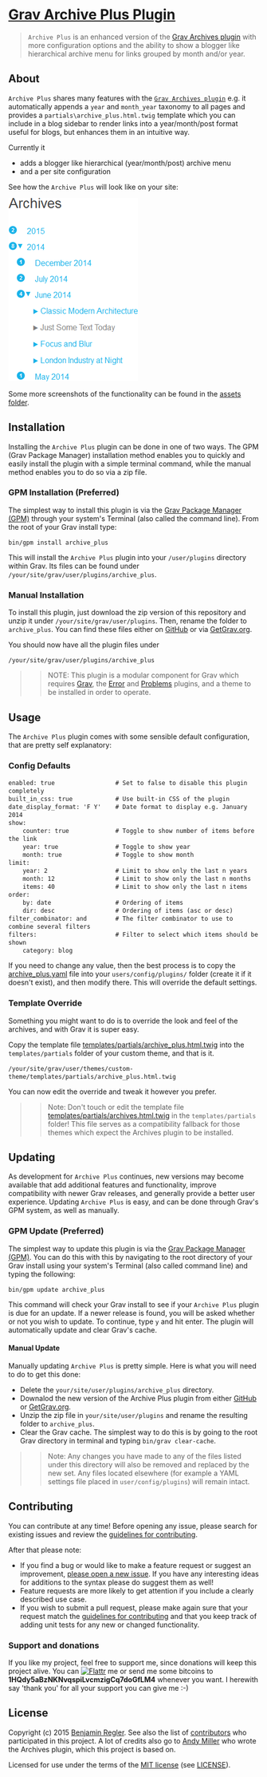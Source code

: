 # [Grav Archive Plus Plugin][project]

> `Archive Plus` is an enhanced version of the [Grav Archives plugin](https://github.com/getgrav/grav-plugin-archives) with more configuration options and the ability to show a blogger like hierarchical archive menu for links grouped by month and/or year.

## About

`Archive Plus` shares many features with the [`Grav Archives plugin`](https://github.com/getgrav/grav-plugin-archives) e.g. it automatically appends a `year` and `month_year` taxonomy to all pages and provides a `partials\archive_plus.html.twig` template which you can include in a blog sidebar to render links into a year/month/post format useful for blogs, but enhances them in an intuitive way.

Currently it

 - adds a blogger like hierarchical (year/month/post) archive menu
 - and a per site configuration

See how the `Archive Plus` will look like on your site:

![Screenshot Archive Plus](assets/screenshot_1.png "Screenshot")

Some more screenshots of the functionality can be found in the [assets folder](assets/).

## Installation

Installing the `Archive Plus` plugin can be done in one of two ways. The GPM (Grav Package Manager) installation method enables you to quickly and easily install the plugin with a simple terminal command, while the manual method enables you to do so via a zip file.

### GPM Installation (Preferred)

The simplest way to install this plugin is via the [Grav Package Manager (GPM)](http://learn.getgrav.org/advanced/grav-gpm) through your system's Terminal (also called the command line). From the root of your Grav install type:

    bin/gpm install archive_plus

This will install the `Archive Plus` plugin into your `/user/plugins` directory within Grav. Its files can be found under `/your/site/grav/user/plugins/archive_plus`.

### Manual Installation

To install this plugin, just download the zip version of this repository and unzip it under `/your/site/grav/user/plugins`. Then, rename the folder to `archive_plus`. You can find these files either on [GitHub](https://github.com/sommerregen/grav-plugin-archive-plus) or via [GetGrav.org](http://getgrav.org/downloads/plugins#archive_plus).

You should now have all the plugin files under

    /your/site/grav/user/plugins/archive_plus

>> NOTE: This plugin is a modular component for Grav which requires [Grav](http://github.com/getgrav/grav), the [Error](https://github.com/getgrav/grav-plugin-error) and [Problems](https://github.com/getgrav/grav-plugin-problems) plugins, and a theme to be installed in order to operate.

## Usage

The `Archive Plus` plugin comes with some sensible default configuration, that are pretty self explanatory:

### Config Defaults

```
enabled: true                 # Set to false to disable this plugin completely
built_in_css: true            # Use built-in CSS of the plugin
date_display_format: 'F Y'    # Date format to display e.g. January 2014
show:
    counter: true             # Toggle to show number of items before the link
    year: true                # Toggle to show year
    month: true               # Toggle to show month
limit:
    year: 2                   # Limit to show only the last n years
    month: 12                 # Limit to show only the last n months
    items: 40                 # Limit to show only the last n items
order:
    by: date                  # Ordering of items
    dir: desc                 # Ordering of items (asc or desc)
filter_combinator: and        # The filter combinator to use to combine several filters
filters:                      # Filter to select which items should be shown
    category: blog
```

If you need to change any value, then the best process is to copy the [archive_plus.yaml](archive_plus.yaml) file into your `users/config/plugins/` folder (create it if it doesn't exist), and then modify there. This will override the default settings.

### Template Override

Something you might want to do is to override the look and feel of the archives, and with Grav it is super easy.

Copy the template file [templates/partials/archive_plus.html.twig](templates/partials/archive_plus.html.twig) into the `templates/partials` folder of your custom theme, and that is it.

```
/your/site/grav/user/themes/custom-theme/templates/partials/archive_plus.html.twig
```

You can now edit the override and tweak it however you prefer.

>> Note: Don't touch or edit the template file [templates/partials/archives.html.twig](templates/partials/archives.html.twig) in the `templates/partials` folder! This file serves as a compatibility fallback for those themes which expect the Archives plugin to be installed.

## Updating

As development for `Archive Plus` continues, new versions may become available that add additional features and functionality, improve compatibility with newer Grav releases, and generally provide a better user experience. Updating `Archive Plus` is easy, and can be done through Grav's GPM system, as well as manually.

### GPM Update (Preferred)

The simplest way to update this plugin is via the [Grav Package Manager (GPM)](http://learn.getgrav.org/advanced/grav-gpm). You can do this with this by navigating to the root directory of your Grav install using your system's Terminal (also called command line) and typing the following:

    bin/gpm update archive_plus

This command will check your Grav install to see if your `Archive Plus` plugin is due for an update. If a newer release is found, you will be asked whether or not you wish to update. To continue, type `y` and hit enter. The plugin will automatically update and clear Grav's cache.

#### Manual Update

Manually updating `Archive Plus` is pretty simple. Here is what you will need to do to get this done:

* Delete the `your/site/user/plugins/archive_plus` directory.
* Downalod the new version of the Archive Plus plugin from either [GitHub](https://github.com/sommerregen/grav-plugin-archive-plus) or [GetGrav.org](http://getgrav.org/downloads/plugins#archive_plus).
* Unzip the zip file in `your/site/user/plugins` and rename the resulting folder to `archive_plus`.
* Clear the Grav cache. The simplest way to do this is by going to the root Grav directory in terminal and typing `bin/grav clear-cache`.

>> Note: Any changes you have made to any of the files listed under this directory will also be removed and replaced by the new set. Any files located elsewhere (for example a YAML settings file placed in `user/config/plugins`) will remain intact.

## Contributing

You can contribute at any time! Before opening any issue, please search for existing issues and review the [guidelines for contributing](CONTRIBUTING.md).

After that please note:

* If you find a bug or would like to make a feature request or suggest an improvement, [please open a new issue][issues]. If you have any interesting ideas for additions to the syntax please do suggest them as well!
* Feature requests are more likely to get attention if you include a clearly described use case.
* If you wish to submit a pull request, please make again sure that your request match the [guidelines for contributing](CONTRIBUTING.md) and that you keep track of adding unit tests for any new or changed functionality.

### Support and donations

If you like my project, feel free to support me, since donations will keep this project alive. You can [![Flattr](https://api.flattr.com/button/flattr-badge-large.png)][flattr] me or send me some bitcoins to **1HQdy5aBzNKNvqspiLvcmzigCq7doGfLM4** whenever you want. I herewith say 'thank you' for all your support you can give me :-)

## License

Copyright (c) 2015 [Benjamin Regler][github]. See also the list of [contributors] who participated in this project. A lot of credits also go to [Andy Miller](https://github.com/getgrav/) who wrote the Archives plugin, which this project is based on.

Licensed for use under the terms of the [MIT license][mit-license] (see [LICENSE](LICENSE)).


[github]: https://github.com/sommerregen/ "GitHub account from Benjamin Regler"
[mit-license]: http://www.opensource.org/licenses/mit-license.php "MIT license"

[flattr]: https://flattr.com/submit/auto?user_id=Sommerregen&url=https://github.com/sommerregen/grav-plugin-archive-plus "Flatter my GitHub project"

[project]: https://github.com/sommerregen/grav-plugin-archive-plus
[issues]: https://github.com/sommerregen/grav-plugin-archive-plus/issues "GitHub Issues for Grav Archive Plus"
[contributors]: https://github.com/sommerregen/grav-plugin-archive-plus/blob/master/contributors "List of contributors to the project"
